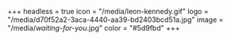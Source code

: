 +++
headless = true
icon = "/media/leon-kennedy.gif"
logo = "/media/d70f52a2-3aca-4440-aa39-bd2403bcd51a.jpg"
image = "/media/_waiting-for-you_.jpg"
color = "#5d9fbd"
+++
